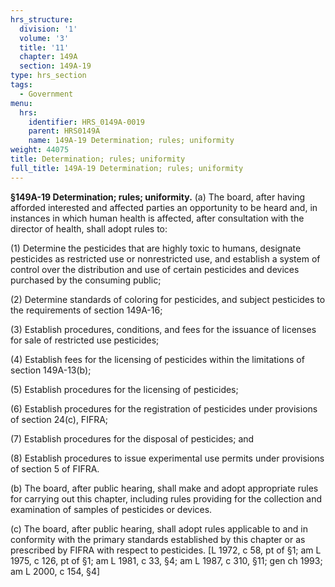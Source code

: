 ```yaml
---
hrs_structure:
  division: '1'
  volume: '3'
  title: '11'
  chapter: 149A
  section: 149A-19
type: hrs_section
tags:
  - Government
menu:
  hrs:
    identifier: HRS_0149A-0019
    parent: HRS0149A
    name: 149A-19 Determination; rules; uniformity
weight: 44075
title: Determination; rules; uniformity
full_title: 149A-19 Determination; rules; uniformity
---
```

**§149A-19 Determination; rules; uniformity.** (a) The board, after having afforded interested and affected parties an opportunity to be heard and, in instances in which human health is affected, after consultation with the director of health, shall adopt rules to:

(1) Determine the pesticides that are highly toxic to humans, designate pesticides as restricted use or nonrestricted use, and establish a system of control over the distribution and use of certain pesticides and devices purchased by the consuming public;

(2) Determine standards of coloring for pesticides, and subject pesticides to the requirements of section 149A-16;

(3) Establish procedures, conditions, and fees for the issuance of licenses for sale of restricted use pesticides;

(4) Establish fees for the licensing of pesticides within the limitations of section 149A-13(b);

(5) Establish procedures for the licensing of pesticides;

(6) Establish procedures for the registration of pesticides under provisions of section 24(c), FIFRA;

(7) Establish procedures for the disposal of pesticides; and

(8) Establish procedures to issue experimental use permits under provisions of section 5 of FIFRA.

(b) The board, after public hearing, shall make and adopt appropriate rules for carrying out this chapter, including rules providing for the collection and examination of samples of pesticides or devices.

(c) The board, after public hearing, shall adopt rules applicable to and in conformity with the primary standards established by this chapter or as prescribed by FIFRA with respect to pesticides. [L 1972, c 58, pt of §1; am L 1975, c 126, pt of §1; am L 1981, c 33, §4; am L 1987, c 310, §11; gen ch 1993; am L 2000, c 154, §4]